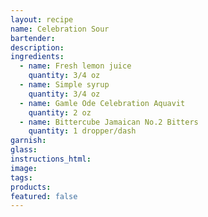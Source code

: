```yaml
---
layout: recipe
name: Celebration Sour
bartender:
description:
ingredients:
  - name: Fresh lemon juice
    quantity: 3/4 oz
  - name: Simple syrup
    quantity: 3/4 oz
  - name: Gamle Ode Celebration Aquavit
    quantity: 2 oz
  - name: Bittercube Jamaican No.2 Bitters
    quantity: 1 dropper/dash
garnish:
glass:
instructions_html:
image:
tags:
products:
featured: false
---
```



